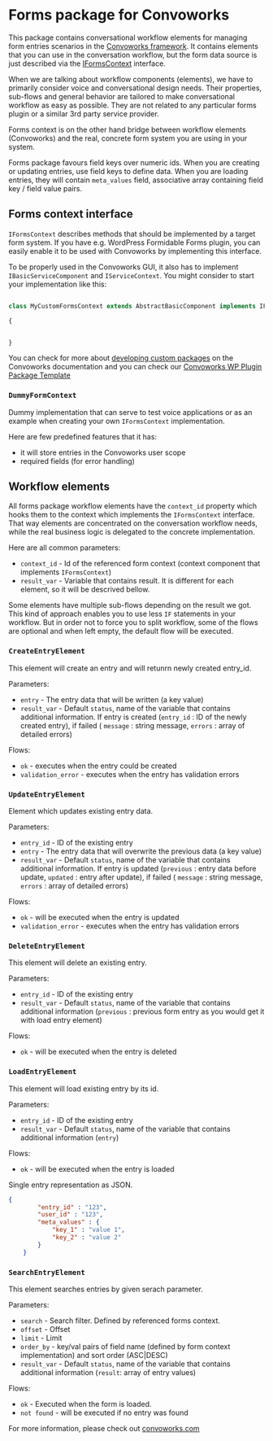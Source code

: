# Forms package for Convoworks


This package contains conversational workflow elements for managing form entries scenarios in the [Convoworks framework](https://github.com/zef-dev/convoworks-core). It contains elements that you can use in the conversation workflow, but the form data source is just described via the [IFormsContext](https://github.com/zef-dev/convoworks-pckg-forms/blob/main/src/Convo/Pckg/Forms/IFormsContext.php) interface.

When we are talking about workflow components (elements), we have to primarily consider voice and conversational design needs. Their properties, sub-flows and general behavior are tailored to make conversational workflow as easy as possible. They are not related to any particular forms plugin or a similar 3rd party service provider.

Forms context is on the other hand bridge between workflow elements (Convoworks) and the real, concrete form system you are using in your system.

Forms package favours field keys over numeric ids. When you are creating or updating entries, use field keys to define data. When you are loading entries, they will contain `meta_values` field, associative array containing field key / field value pairs.

## Forms context interface

`IFormsContext` describes methods that should be implemented by a target form system. If you have e.g. WordPress Formidable Forms plugin, you can easily enable it to be used with Convoworks by implementing this interface.

To be properly used in the Convoworks GUI, it also has to implement `IBasicServiceComponent` and `IServiceContext`. You might consider to start your implementation like this:

```php

class MyCustomFormsContext extends AbstractBasicComponent implements IFormsContext, IServiceContext

{


}

```

You can check for more about [developing custom packages](https://convoworks.com/docs/developers/develop-custom-packages/) on the Convoworks documentation and you can check our [Convoworks WP Plugin Package Template](https://github.com/zef-dev/convoworks-wp-plugin-package-template)


### `DummyFormContext`

Dummy implementation that can serve to test voice applications or as an example when creating your own `IFormsContext` implementation.

Here are few predefined features that it has:

* it will store entries in the Convoworks user scope
* required fields (for error handling)


## Workflow elements

All forms package workflow elements have the `context_id` property which hooks them to the context which implements the `IFormsContext` interface. That way elements are concentrated on the conversation workflow needs, while the real business logic is delegated to the concrete implementation.

Here are all common parameters:

* `context_id` - Id of the referenced form context (context component that implements `IFormsContext`)
* `result_var` - Variable that contains result. It is different for each element, so it will be descrived bellow.

Some elements have multiple sub-flows depending on the result we got. This kind of approach enables you to use less `IF` statements in your workflow. But in order not to force you to split workflow, some of the flows are optional and when left empty, the default flow will be executed.


### `CreateEntryElement`

This element will create an entry and will retunrn newly created entry_id.

Parameters:

* `entry` - The entry data that will be written (a key value)
* `result_var` - Default `status`, name of the variable that contains additional information. If entry is created (`entry_id` : ID of the newly created entry), if failed ( `message` : string message, `errors` : array of detailed errors)

Flows:

* `ok` - executes when the entry could be created
* `validation_error` - executes when the entry has validation errors


### `UpdateEntryElement`

Element which updates existing entry data.

Parameters:

* `entry_id` - ID of the existing entry
* `entry` - The entry data that will overwrite the previous data (a key value)
* `result_var` - Default `status`, name of the variable that contains additional information. If entry is updated (`previous` : entry data before update, `updated` : entry after update), if failed ( `message` : string message, `errors` : array of detailed errors)

Flows:
* `ok` - will be executed when the entry is updated
* `validation_error` - executes when the entry has validation errors

### `DeleteEntryElement`

This element will delete an existing entry.

Parameters:

* `entry_id` - ID of the existing entry
* `result_var` - Default `status`, name of the variable that contains additional information (`previous` : previous form entry as you would get it with load entry element)

Flows:
* `ok` - will be executed when the entry is deleted


### `LoadEntryElement`

This element will load existing entry by its id.

Parameters:

* `entry_id` - ID of the existing entry
* `result_var` - Default `status`, name of the variable that contains additional information (`entry`)

Flows:
* `ok` - will be executed when the entry is loaded

Single entry representation as JSON.

```json
{
        "entry_id" : "123",
        "user_id" : "123",
        "meta_values" : {
            "key_1" : "value 1",
            "key_2" : "value 2"
        }
    }
```


### `SearchEntryElement`

This element searches entries by given serach parameter.

Parameters:

* `search` - Search filter. Defined by referenced forms context.
* `offset` - Offset
* `limit` - Limit
* `order_by` - key/val pairs of field name (defined by form context implementation) and sort order (ASC|DESC)
* `result_var` - Default `status`, name of the variable that contains additional information (`result`: array of entry values)

Flows:
* `ok` - Executed when the form is loaded.
* `not found` - will be executed if no entry was found


For more information, please check out [convoworks.com](https://convoworks.com)
